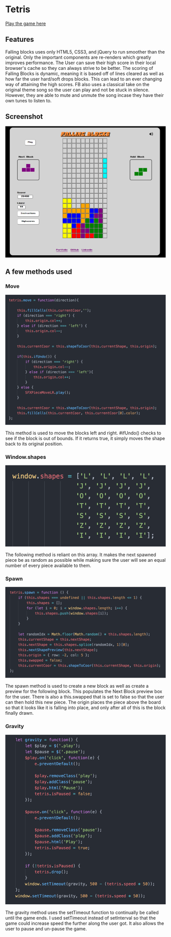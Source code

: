 # Tetris

[Play the game here][live]

[live]: http://www.adam-reiter.com/Tetris

## Features


Falling blocks uses only HTML5, CSS3, and jQuery to run smoother than the original. Only the important
components are re-renders which greatly improves performance. The User can save their high score in
their local browser's cache so they can always strive to be better. The scoring of Falling Blocks is dynamic, meaning it
is based off of lines cleared as well as how far the user hard/soft drops blocks. This can lead to an ever changing way of
attaining the high scores. FB also uses a classical take on the original theme song so the user can play and not be stuck in
silence. However, they are able to mute and unmute the song incase they have their own tunes to listen to.


## Screenshot
![Live Game](./images/game.jpg?raw=true)


## A few methods used

### Move
![Move Method](./images/move.png?raw=true)

This method is used to move the blocks left and right. #ifUndo() checks to see if the block is out of bounds.
If it returns true, it simply moves the shape back to its original position.

### Window.shapes
![window.shapes](./images/shapes.png?raw=true)

The following method is reliant on this array. It makes the next spawned piece be as random as possible while making sure
the user will see an equal number of every piece available to them.

### Spawn
![Spawn Method](./images/spawn.png?raw=true)

The spawn method is used to create a new block as well as create a preview for the following block. This populates the Next Block
preview box for the user. There is also a this.swapped that is set to false so that the user can then hold this new piece. The origin
places the piece above the board so that it looks like it is falling into place, and only after all of this is the block finally drawn.

### Gravity
![Gravity Method](./images/gravity.png?raw=true)

The gravity method uses the setTimeout function to continually be called until the game ends. I used setTimeout instead of setInterval
so that the game could increase speed the further along the user got. It also allows the user to pause and un-pause the game.
